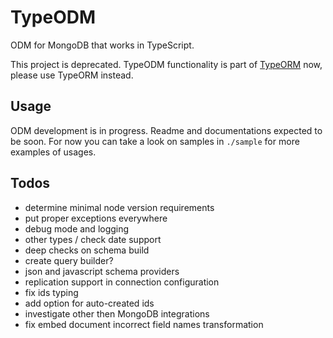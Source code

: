 # TypeODM

ODM for MongoDB that works in TypeScript.

This project is deprecated. TypeODM functionality is part of [TypeORM](http://typeorm.io) now, please use TypeORM instead.

## Usage

ODM development is in progress. Readme and documentations expected to be soon.
For now you can take a look on samples in `./sample` for more examples of usages.

## Todos

* determine minimal node version requirements
* put proper exceptions everywhere
* debug mode and logging
* other types / check date support
* deep checks on schema build
* create query builder?
* json and javascript schema providers
* replication support in connection configuration
* fix ids typing
* add option for auto-created ids
* investigate other then MongoDB integrations
* fix embed document incorrect field names transformation
